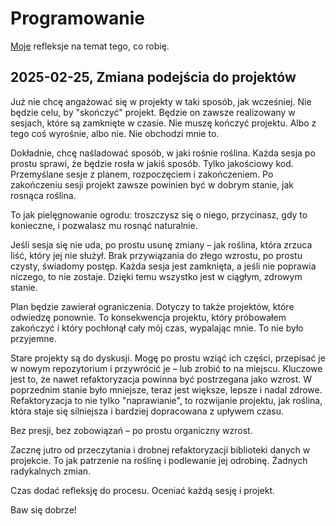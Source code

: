 # Programowanie

[Moje](https://github.com/atari-monk) refleksje na temat tego, co robię.

## 2025-02-25, Zmiana podejścia do projektów

Już nie chcę angażować się w projekty w taki sposób, jak wcześniej. Nie będzie celu, by "skończyć" projekt. Będzie on zawsze realizowany w sesjach, które są zamknięte w czasie. Nie muszę kończyć projektu. Albo z tego coś wyrośnie, albo nie. Nie obchodzi mnie to.

Dokładnie, chcę naśladować sposób, w jaki rośnie roślina. Każda sesja po prostu sprawi, że będzie rosła w jakiś sposób. Tylko jakościowy kod. Przemyślane sesje z planem, rozpoczęciem i zakończeniem. Po zakończeniu sesji projekt zawsze powinien być w dobrym stanie, jak rosnąca roślina.

To jak pielęgnowanie ogrodu: troszczysz się o niego, przycinasz, gdy to konieczne, i pozwalasz mu rosnąć naturalnie.

Jeśli sesja się nie uda, po prostu usunę zmiany – jak roślina, która zrzuca liść, który jej nie służył. Brak przywiązania do złego wzrostu, po prostu czysty, świadomy postęp. Każda sesja jest zamknięta, a jeśli nie poprawia niczego, to nie zostaje. Dzięki temu wszystko jest w ciągłym, zdrowym stanie.

Plan będzie zawierał ograniczenia. Dotyczy to także projektów, które odwiedzę ponownie. To konsekwencja projektu, który próbowałem zakończyć i który pochłonął cały mój czas, wypalając mnie. To nie było przyjemne.

Stare projekty są do dyskusji. Mogę po prostu wziąć ich części, przepisać je w nowym repozytorium i przywrócić je – lub zrobić to na miejscu. Kluczowe jest to, że nawet refaktoryzacja powinna być postrzegana jako wzrost. W poprzednim stanie było mniejsze, teraz jest większe, lepsze i nadal zdrowe. Refaktoryzacja to nie tylko "naprawianie", to rozwijanie projektu, jak roślina, która staje się silniejsza i bardziej dopracowana z upływem czasu.

Bez presji, bez zobowiązań – po prostu organiczny wzrost.

Zacznę jutro od przeczytania i drobnej refaktoryzacji biblioteki danych w projekcie. To jak patrzenie na roślinę i podlewanie jej odrobinę. Żadnych radykalnych zmian.

Czas dodać refleksję do procesu. Oceniać każdą sesję i projekt.

Baw się dobrze!
